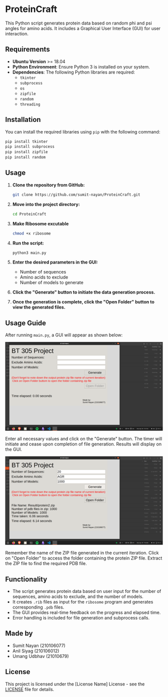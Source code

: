 # ProteinCraft

This Python script generates protein data based on random phi and psi angles for amino acids. It includes a Graphical User Interface (GUI) for user interaction.

## Requirements
- **Ubuntu Version** >= 18.04
- **Python Environment**: Ensure Python 3 is installed on your system.
- **Dependencies**: The following Python libraries are required:
  - `tkinter`
  - `subprocess`
  - `os`
  - `zipfile`
  - `random`
  - `threading`

## Installation

You can install the required libraries using `pip` with the following command:

```bash
pip install tkinter
pip install subprocess
pip install zipfile
pip install random
```

## Usage

1. **Clone the repository from GitHub:**

    ```bash
    git clone https://github.com/sumit-nayan/ProteinCraft.git
    ```

2. **Move into the project directory:**

    ```bash
    cd ProteinCraft
    ```
3. **Make Ribosome excutable**

    ```bash
    chmod +x ribosome
    ```
4. **Run the script:**

    ```bash
    python3 main.py
    ```

5. **Enter the desired parameters in the GUI:**
   - Number of sequences
   - Amino acids to exclude
   - Number of models to generate

6. **Click the "Generate" button to initiate the data generation process.**

7. **Once the generation is complete, click the "Open Folder" button to view the generated files.**
## Usage Guide

After running `main.py`, a GUI will appear as shown below:

![Example Image](Image.png)

Enter all necessary values and click on the "Generate" button. The timer will initiate and cease upon completion of file generation. Results will display on the GUI.

![Example Image](Image2.png)

Remember the name of the ZIP file generated in the current iteration. Click on "Open Folder" to access the folder containing the protein ZIP file. Extract the ZIP file to find the required PDB file.



## Functionality

- The script generates protein data based on user input for the number of sequences, amino acids to exclude, and the number of models.
- It creates `.rib` files as input for the `ribosome` program and generates corresponding `.pdb` files.
- The GUI provides real-time feedback on the progress and elapsed time.
- Error handling is included for file generation and subprocess calls.
## Made by

- Sumit Nayan (210106077)
- Anil Siyag (210106012)
- Umang Udbhav (21010679)

## License

This project is licensed under the [License Name] License - see the [LICENSE](LICENSE) file for details.
